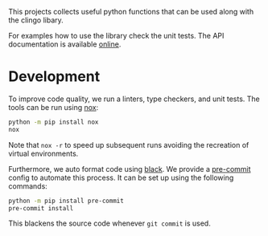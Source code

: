 This projects collects useful python functions that can be used along with the
clingo libary.

For examples how to use the library check the unit tests. The API documentation
is available [online][doc].

# Development

To improve code quality, we run a linters, type checkers, and unit tests. The
tools can be run using [nox]:

```bash
python -m pip install nox
nox
```

Note that `nox -r` to speed up subsequent runs avoiding the recreation of
virtual environments.

Furthermore, we auto format code using [black]. We provide a [pre-commit][pre]
config to automate this process. It can be set up using the following commands:

```bash
python -m pip install pre-commit
pre-commit install
```

This blackens the source code whenever `git commit` is used.

[doc]: https://potassco.org/clingo/python-api/current/
[nox]: https://nox.thea.codes/en/stable/index.html
[pre]: https://pre-commit.com/
[black]: https://black.readthedocs.io/en/stable/
